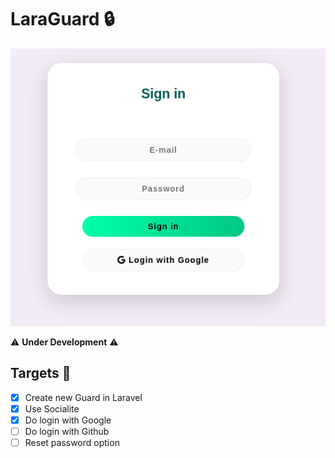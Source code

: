 # LaraGuard :lock:

<img src="https://github.com/albuquerque53/laraguard/blob/main/.github/login-screenshot.png" width="700"></p>

:warning: **Under Development** :warning:

## Targets :dart:

* [X] Create new Guard in Laravel
* [X] Use Socialite
* [X] Do login with Google
* [ ] Do login with Github
* [ ] Reset password option
